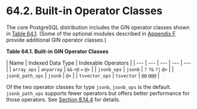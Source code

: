 # 64.2. Built-in Operator Classes

The core PostgreSQL distribution includes the GIN operator classes shown in [Table 64.1](https://www.postgresql.org/docs/10/static/gin-builtin-opclasses.html#GIN-BUILTIN-OPCLASSES-TABLE). \(Some of the optional modules described in [Appendix F](https://www.postgresql.org/docs/10/static/contrib.html) provide additional GIN operator classes.\)

**Table 64.1. Built-in GIN Operator Classes**

| Name | Indexed Data Type | Indexable Operators |
| --- | --- | --- | --- | --- |
| `array_ops` | `anyarray` | `&&` `<@` `=` `@>` |
| `jsonb_ops` | `jsonb` | `?` `?&` `?|` `@>` |
| `jsonb_path_ops` | `jsonb` | `@>` |
| `tsvector_ops` | `tsvector` | `@@` `@@@` |

Of the two operator classes for type `jsonb`, `jsonb_ops` is the default. `jsonb_path_ops` supports fewer operators but offers better performance for those operators. See [Section 8.14.4](../../ii.-sql-cha-xun-yu-yan/8.-zi-liao-xing-bie/8.14.-json-xing-bie.md#8-14-4-jsonbindexing) for details.

